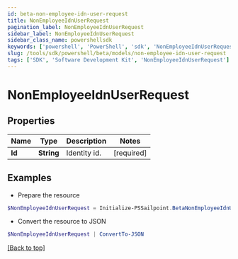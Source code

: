 ```yaml
---
id: beta-non-employee-idn-user-request
title: NonEmployeeIdnUserRequest
pagination_label: NonEmployeeIdnUserRequest
sidebar_label: NonEmployeeIdnUserRequest
sidebar_class_name: powershellsdk
keywords: ['powershell', 'PowerShell', 'sdk', 'NonEmployeeIdnUserRequest'] 
slug: /tools/sdk/powershell/beta/models/non-employee-idn-user-request
tags: ['SDK', 'Software Development Kit', 'NonEmployeeIdnUserRequest']
---
```



# NonEmployeeIdnUserRequest

## Properties

Name | Type | Description | Notes
------------ | ------------- | ------------- | -------------
**Id** |  **String** | Identity id. | [required]

## Examples

- Prepare the resource
```powershell
$NonEmployeeIdnUserRequest = Initialize-PSSailpoint.BetaNonEmployeeIdnUserRequest  -Id 2c91808570313110017040b06f344ec9
```

- Convert the resource to JSON
```powershell
$NonEmployeeIdnUserRequest | ConvertTo-JSON
```


[[Back to top]](#) 


